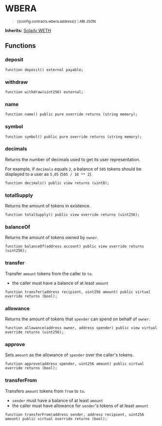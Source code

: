 <script setup>
  import config from '@berachain/config/constants.json';
</script>

# WBERA

> <small><a target="_blank" :href="config.testnet.dapps.beratrail.url + 'address/' + config.contracts.wbera.address">{{config.contracts.wbera.address}}</a><span v-if="config.contracts.wbera.abi">&nbsp;|&nbsp;<a target="_blank" :href="config.contracts.wbera.abi">ABI JSON</a></span></small>

**Inherits:** [Solady WETH](https://github.com/vectorized/solady/blob/main/src/tokens/WETH.sol)

## Functions

### deposit

```solidity
function deposit() external payable;
```

### withdraw

```solidity
function withdraw(uint256) external;
```

### name

```solidity
function name() public pure override returns (string memory);
```

### symbol

```solidity
function symbol() public pure override returns (string memory);
```

### decimals

Returns the number of decimals used to get its user representation.

For example, if `decimals` equals `2`, a balance of `505` tokens should
be displayed to a user as `5,05` (`505 / 10 ** 2`).

```solidity
function decimals() public view returns (uint8);
```

### totalSupply

Returns the amount of tokens in existence.

```solidity
function totalSupply() public view override returns (uint256);
```

### balanceOf

Returns the amount of tokens owned by `owner`.

```solidity
function balanceOf(address account) public view override returns (uint256);
```

### transfer

Transfer `amount` tokens from the caller to `to`.

- the caller must have a balance of at least `amount`

```solidity
function transfer(address recipient, uint256 amount) public virtual override returns (bool);
```

### allowance

Returns the amount of tokens that `spender` can spend on behalf of `owner`.

```solidity
function allowance(address owner, address spender) public view virtual override returns (uint256);
```

### approve

Sets `amount` as the allowance of `spender` over the caller's tokens.

```solidity
function approve(address spender, uint256 amount) public virtual override returns (bool);
```

### transferFrom

Transfers `amount` tokens from `from` to `to`.

- `sender` must have a balance of at least `amount`
- the caller must have allowance for `sender`'s tokens of at least
  `amount`

```solidity
function transferFrom(address sender, address recipient, uint256 amount) public virtual override returns (bool);
```
